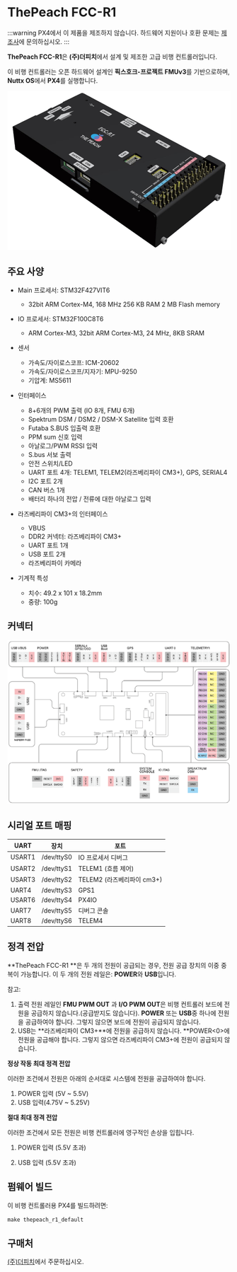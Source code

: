 # ThePeach FCC-R1

:::warning PX4에서 이 제품을 제조하지 않습니다. 하드웨어 지원이나 호환 문제는 [제조사](https://thepeach.kr/)에 문의하십시오.
:::

**ThePeach FCC-R1**은 **(주)더피치**에서 설계 및 제조한 고급 비행 컨트롤러입니다.

이 비행 컨트롤러는 오픈 하드웨어 설계인 **픽스호크-프로젝트 FMUv3**를 기반으로하며, **Nuttx OS**에서 **PX4**를 실행합니다.

![ThePeach_R1](../../assets/flight_controller/thepeach_r1/main.png)

## 주요 사양

- Main 프로세서: STM32F427VIT6
  - 32bit ARM Cortex-M4, 168 MHz 256 KB RAM 2 MB Flash memory

- IO 프로세서: STM32F100C8T6
  - ARM Cortex-M3, 32bit ARM Cortex-M3, 24 MHz, 8KB SRAM

- 센서
  - 가속도/자이로스코프: ICM-20602
  - 가속도/자이로스코프/지자기: MPU-9250
  - 기압계: MS5611

- 인터페이스
  - 8+6개의 PWM 출력 (IO 8개, FMU 6개)
  - Spektrum DSM / DSM2 / DSM-X Satellite 입력 호환
  - Futaba S.BUS 입출력 호환
  - PPM sum 신호 입력
  - 아날로그/PWM RSSI 입력
  - S.bus 서보 출력
  - 안전 스위치/LED
  - UART 포트 4개: TELEM1, TELEM2(라즈베리파이 CM3+), GPS, SERIAL4
  - I2C 포트 2개
  - CAN 버스 1개
  - 배터리 하나의 전압 / 전류에 대한 아날로그 입력

- 라즈베리파이 CM3+의 인터페이스
  - VBUS
  - DDR2 커넥터: 라즈베리파이 CM3+
  - UART 포트 1개
  - USB 포트 2개
  - 라즈베리파이 카메라

- 기계적 특성
  - 치수: 49.2 x 101 x 18.2mm
  - 중량: 100g

## 커넥터

![pinmap_top](../../assets/flight_controller/thepeach_r1/pinmap.png)

## 시리얼 포트 매핑

| UART   | 장치         | 포트                   |
| ------ | ---------- | -------------------- |
| USART1 | /dev/ttyS0 | IO 프로세서 디버그          |
| USART2 | /dev/ttyS1 | TELEM1 (흐름 제어)       |
| USART3 | /dev/ttyS2 | TELEM2 (라즈베리파이 cm3+) |
| UART4  | /dev/ttyS3 | GPS1                 |
| USART6 | /dev/ttyS4 | PX4IO                |
| UART7  | /dev/ttyS5 | 디버그 콘솔               |
| UART8  | /dev/ttyS6 | TELEM4               |

## 정격 전압

**ThePeach FCC-R1 **은 두 개의 전원이 공급되는 경우, 전원 공급 장치의 이중 중복이 가능합니다. 이 두 개의 전원 레일은: **POWER**와 **USB**입니다.

참고:

1. 출력 전원 레일인 **FMU PWM OUT** 과 **I/O PWM OUT**은 비행 컨트롤러 보드에 전원을 공급하지 않습니다.(공급받지도 않습니다). **POWER** 또는 **USB**중 하나에 전원을 공급하여야 합니다. 그렇지 않으면 보드에 전원이 공급되지 않습니다.
2. USB는 **라즈베리파이 CM3+**에 전원을 공급하지 않습니다. **POWER<0>에 전원을 공급해야 합니다. 그렇지 않으면 라즈베리파이 CM3+에 전원이 공급되지 않습니다.</li> </ol>

**정상 작동 최대 정격 전압**

이러한 조건에서 전원은 아래의 순서대로 시스템에 전원을 공급하여야 합니다.

1. POWER 입력 (5V ~ 5.5V)
2. USB 입력(4.75V ~ 5.25V)

**절대 최대 정격 전압**

이러한 조건에서 모든 전원은 비행 컨트롤러에 영구적인 손상을 입힙니다.

1. POWER 입력 (5.5V 초과)

2. USB 입력 (5.5V 초과)

## 펌웨어 빌드

이 비행 컨트롤러용 PX4를 빌드하려면:

```jsx
make thepeach_r1_default

```

## 구매처

[(주)더피치](http://thepeach.shop/)에서 주문하십시오.